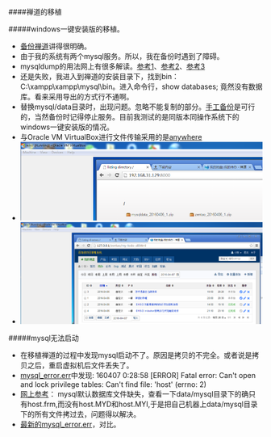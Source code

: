 
####禅道的移植

#####windows一键安装版的移植。
- [备份禅道](http://www.zentao.net/book/zentaopmshelp/42.html)讲得很明确。
- 由于我的系统有两个mysql服务。所以，我在备份时遇到了障碍。
- mysqldump的用法网上有很多解读。[参考1](http://jingyan.baidu.com/article/948f5924259516d80ef5f95e.html)、[参考2](http://www.cnblogs.com/feichexia/p/MysqlDataBackup.html)、[参考3](http://www.cnblogs.com/qq78292959/p/3637135.html)
- 还是失败，我进入到禅道的安装目录下，找到bin：C:\xampp\xampp\mysql\bin。进入命令行，show databases; 竟然没有数据库。看来采用导出的方式行不通啊。
- 替换mysql/data目录时，出现问题。忽略不能复制的部分。[手工备份](http://www.zentao.net/book/zentaopmshelp/42.html)是可行的，当然备份时记得停止服务。目前我测试的是同版本同操作系统下的windows一键安装版的情况。
- 与Oracle VM VirtualBox进行文件传输采用的是[anywhere](https://github.com/JacksonTian/anywhere)
- ![](./images/zentao/zentao_backup001.png)
- ![](./images/zentao/zentao_backup002.png)

#####mysql无法启动
- 在移植禅道的过程中发现mysql启动不了。原因是拷贝的不完全。或者说是拷贝之后，重启虚拟机后文件丢失了。
- [mysql_error.err](http://yun.baidu.com/s/1gf6RBBt)中发现: 
	160407  0:28:58 [ERROR] Fatal error: Can't open and lock privilege tables: Can't find file: 'host' (errno: 2)
- [网上参考](http://www.myexception.cn/operating-system/510578.html)： mysql默认数据库文件缺失，查看一下data/mysql目录下的确只有host.frm,而没有host.MYD和host.MYI,于是把自己机器上data/mysql目录下的所有文件拷过去，问题得以解决。
- [最新的mysql_error.err](http://yun.baidu.com/s/1c1PEuzu)，对比。









